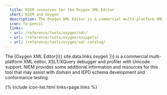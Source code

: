 ```yaml
---
  title: NIEM resources for the Oxygen XML Editor
  short: NIEM and Oxygen
  description: The Oxygen XML Editor is a commercial multi-platform XML editor. NIEM provides some additional information and resources for this tool that may assist with domain and IEPD schema development and conformance testing.
  icon: fa-pencil
  links:
  - url: /reference/tools/oxygen/ndr/
  - url: /reference/tools/oxygen/snippets/
  - url: /reference/tools/oxygen/xml-catalog/
---
```


The [Oxygen XML Editor]({{ site.data.links.oxygen }}) is a commercial multi-platform XML editor, XSLT/XQuery debugger and profiler with Unicode support.  NIEM provides some additional information and resources for this tool that may assist with domain and IEPD schema development and conformance testing.

{% include icon-list.html links=page.links %}
